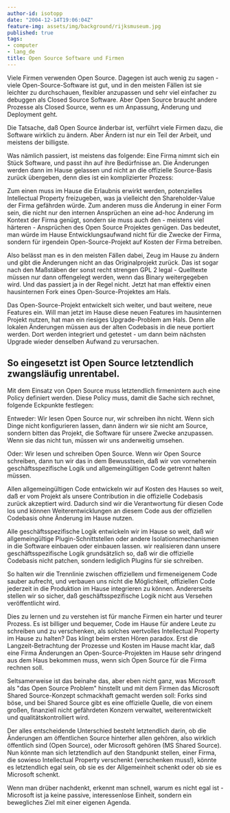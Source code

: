 ```yaml
---
author-id: isotopp
date: "2004-12-14T19:06:04Z"
feature-img: assets/img/background/rijksmuseum.jpg
published: true
tags:
- computer
- lang_de
title: Open Source Software und Firmen
---
```


Viele Firmen verwenden Open Source.
Dagegen ist auch wenig zu sagen - viele Open-Source-Software ist gut, und in den meisten Fällen ist sie leichter zu durchschauen, flexibler anzupassen und sehr viel einfacher zu debuggen als Closed Source Software. 
Aber Open Source braucht andere Prozesse als Closed Source, wenn es um Anpassung, Änderung und Deployment geht.

Die Tatsache, daß Open Source änderbar ist, verführt viele Firmen dazu, die Software wirklich zu ändern.
Aber Ändern ist nur ein Teil der Arbeit, und meistens der billigste.

Was nämlich passiert, ist meistens das folgende: 
Eine Firma nimmt sich ein Stück Software, und passt ihn auf ihre Bedürfnisse an.
Die Änderungen werden dann im Hause gelassen und nicht an die offizielle Source-Basis zurück übergeben, denn dies ist ein komplizierter Prozess:

Zum einen muss im Hause die Erlaubnis erwirkt werden, potenzielles Intellectual Property freizugeben, was ja vielleicht den Shareholder-Value der Firma gefährden würde.
Zum anderen muss die Änderung in einer Form sein, die nicht nur den internen Ansprüchen an eine ad-hoc Änderung im Kontext der Firma genügt, sondern sie muss auch den - meistens viel härteren - Ansprüchen des Open Source Projektes genügen. 
Das bedeutet, man würde im Hause Entwicklungsaufwand nicht für die Zwecke der Firma, sondern für irgendein Open-Source-Projekt auf Kosten der Firma betreiben.

Also belässt man es in den meisten Fällen dabei, Zeug im Hause zu ändern und gibt die Änderungen nicht an das Originalprojekt zurück.
Das ist sogar nach den Maßstäben der sonst recht strengen GPL 2 legal - Quelltexte müssen nur dann offengelegt werden, wenn das Binary weitergegeben wird.
Und das passiert ja in der Regel nicht.
Jetzt hat man effektiv einen hausinternen Fork eines Open-Source-Projektes am Hals.

Das Open-Source-Projekt entwickelt sich weiter, und baut weitere, neue Features ein.
Will man jetzt im Hause diese neuen Features im hausinternen Projekt nutzen, hat man ein riesiges Upgrade-Problem am Hals.
Denn alle lokalen Änderungen müssen aus der alten Codebasis in die neue portiert werden.
Dort werden integriert und getestet - um dann beim nächsten Upgrade wieder denselben Aufwand zu verursachen.

## So eingesetzt ist Open Source letztendlich zwangsläufig unrentabel.

Mit dem Einsatz von Open Source muss letztendlich firmenintern auch eine Policy definiert werden. 
Diese Policy muss, damit die Sache sich rechnet, folgende Eckpunkte festlegen:

Entweder: 
Wir lesen Open Source nur, wir schreiben ihn nicht.
Wenn sich Dinge nicht konfigurieren lassen, dann ändern wir sie nicht am Source, sondern bitten das Projekt, die Software für unsere Zwecke anzupassen.
Wenn sie das nicht tun, müssen wir uns anderweitig umsehen.

Oder:
Wir lesen und schreiben Open Source.
Wenn wir Open Source schreiben, dann tun wir das in dem Bewusstsein, daß wir von vorneherein geschäftsspezifische Logik und allgemeingültigen Code getrennt halten müssen.

Allen allgemeingültigen Code entwickeln wir auf Kosten des Hauses so weit, daß er vom Projekt als unsere Contribution in die offizielle Codebasis zurück akzeptiert wird.
Dadurch sind wir die Verantwortung für diesen Code los und können Weiterentwicklungen an diesem Code aus der offiziellen Codebasis ohne Änderung im Hause nutzen.

Alle geschäftsspezifische Logik entwickeln wir im Hause so weit, daß wir allgemeingültige Plugin-Schnittstellen oder andere Isolationsmechanismen in die Software einbauen oder einbauen lassen.
wir realisieren dann unsere geschäftsspezifische Logik grundsätzlich so, daß wir die offizielle Codebasis nicht patchen, sondern lediglich Plugins für sie schreiben. 

So halten wir die Trennlinie zwischen offiziellem und firmeneigenem Code sauber aufrecht, und verbauen uns nicht die Möglichkeit, offiziellen Code jederzeit in die Produktion im Hause integrieren zu können.
Andererseits stellen wir so sicher, daß geschäftsspezifische Logik nicht aus Versehen veröffentlicht wird.

Dies zu lernen und zu verstehen ist für manche Firmen ein harter und teurer Prozess.
Es ist billiger und bequemer, Code im Hause für andere Leute zu schreiben und zu verschenken, als solches wertvolles Intellectual Property im Hause zu halten? 
Das klingt beim ersten Hören paradox.
Erst die Langzeit-Betrachtung der Prozesse und Kosten im Hause macht klar, daß eine Firma Änderungen an Open-Source-Projekten im Hause sehr dringend aus dem Haus bekommen muss, wenn sich Open Source für die Firma rechnen soll.

Seltsamerweise ist das beinahe das, aber eben nicht ganz, was Microsoft als "das Open Source Problem" hinstellt und mit dem Firmen das Microsoft Shared Source-Konzept schmackhaft gemacht werden soll: 
Forks sind böse, und bei Shared Source gibt es eine offizielle Quelle, die von einem großen, finanziell nicht gefährdeten Konzern verwaltet, weiterentwickelt und qualitätskontrolliert wird.

Der alles entscheidende Unterschied besteht letztendlich darin, ob die Änderungen am öffentlichen Source hinterher allen gehören, also wirklich öffentlich sind (Open Source), oder Microsoft gehören (MS Shared Source).
Nun könnte man sich letztendlich auf den Standpunkt stellen, einer Firma, die sowieso Intellectual Property verschenkt (verschenken muss!), könnte es letztendlich egal sein, ob sie es der Allgemeinheit schenkt oder ob sie es Microsoft schenkt.

Wenn man drüber nachdenkt, erkennt man schnell, warum es nicht egal ist - Microsoft ist ja keine passive, interessenlose Einheit, sondern ein bewegliches Ziel mit einer eigenen Agenda.
